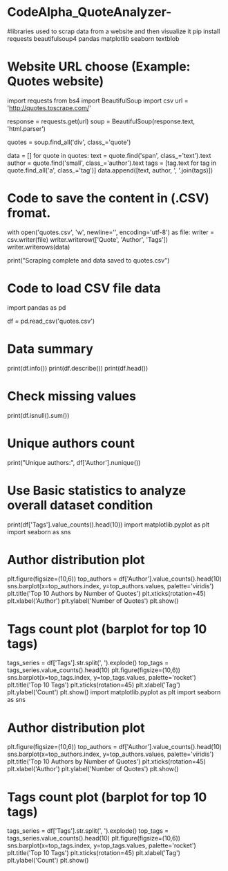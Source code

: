 # CodeAlpha_QuoteAnalyzer-
#libraries used to scrap data from a website and then visualize it
pip install requests beautifulsoup4 pandas matplotlib seaborn textblob
# Website URL choose  (Example: Quotes website)
import requests
from bs4 import BeautifulSoup
import csv
url = 'http://quotes.toscrape.com/'

response = requests.get(url)
soup = BeautifulSoup(response.text, 'html.parser')

quotes = soup.find_all('div', class_='quote')

data = []
for quote in quotes:
    text = quote.find('span', class_='text').text
    author = quote.find('small', class_='author').text
    tags = [tag.text for tag in quote.find_all('a', class_='tag')]
    data.append([text, author, ', '.join(tags)])

# Code to save the content in (.CSV) fromat.
with open('quotes.csv', 'w', newline='', encoding='utf-8') as file:
    writer = csv.writer(file)
    writer.writerow(['Quote', 'Author', 'Tags'])
    writer.writerows(data)

print("Scraping complete and data saved to quotes.csv")
# Code to load CSV file data 
import pandas as pd

df = pd.read_csv('quotes.csv')

# Data summary
print(df.info())
print(df.describe())
print(df.head())

# Check missing values
print(df.isnull().sum())

# Unique authors count
print("Unique authors:", df['Author'].nunique())

# Use Basic statistics to analyze overall dataset condition
print(df['Tags'].value_counts().head(10))
import matplotlib.pyplot as plt
import seaborn as sns

# Author distribution plot
plt.figure(figsize=(10,6))
top_authors = df['Author'].value_counts().head(10)
sns.barplot(x=top_authors.index, y=top_authors.values, palette='viridis')
plt.title('Top 10 Authors by Number of Quotes')
plt.xticks(rotation=45)
plt.xlabel('Author')
plt.ylabel('Number of Quotes')
plt.show()

# Tags count plot (barplot for top 10 tags)
tags_series = df['Tags'].str.split(', ').explode()
top_tags = tags_series.value_counts().head(10)
plt.figure(figsize=(10,6))
sns.barplot(x=top_tags.index, y=top_tags.values, palette='rocket')
plt.title('Top 10 Tags')
plt.xticks(rotation=45)
plt.xlabel('Tag')
plt.ylabel('Count')
plt.show()
import matplotlib.pyplot as plt
import seaborn as sns

# Author distribution plot
plt.figure(figsize=(10,6))
top_authors = df['Author'].value_counts().head(10)
sns.barplot(x=top_authors.index, y=top_authors.values, palette='viridis')
plt.title('Top 10 Authors by Number of Quotes')
plt.xticks(rotation=45)
plt.xlabel('Author')
plt.ylabel('Number of Quotes')
plt.show()

# Tags count plot (barplot for top 10 tags)
tags_series = df['Tags'].str.split(', ').explode()
top_tags = tags_series.value_counts().head(10)
plt.figure(figsize=(10,6))
sns.barplot(x=top_tags.index, y=top_tags.values, palette='rocket')
plt.title('Top 10 Tags')
plt.xticks(rotation=45)
plt.xlabel('Tag')
plt.ylabel('Count')
plt.show()


















